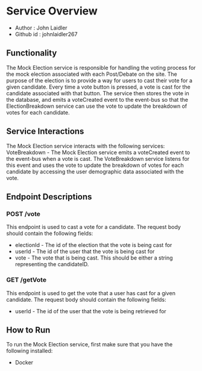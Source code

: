 # Service Overview

- Author : John Laidler
- Github id : johnlaidler267

## Functionality

The Mock Election service is responsible for handling the voting process for the mock election associated with each Post/Debate on the site. The purpose of the election is to provide a way for users to cast their vote for a given candidate. Every time a vote button is pressed, a vote is cast for the candidate associated with that button. The service then stores the vote in the database, and emits a voteCreated event to the event-bus so that the ElectionBreakdown service can use the vote to update the breakdown of votes for each candidate.

## Service Interactions

The Mock Election service interacts with the following services:
VoteBreakdown - The Mock Election service emits a voteCreated event to the event-bus when a vote is cast. The VoteBreakdown service listens for this event and uses the vote to update the breakdown of votes for each candidate by accessing the user demographic data associated with the vote.

## Endpoint Descriptions

### POST /vote

This endpoint is used to cast a vote for a candidate. The request body should contain the following fields:

- electionId - The id of the election that the vote is being cast for
- userId - The id of the user that the vote is being cast for
- vote - The vote that is being cast. This should be either a string representing the candidateID.

### GET /getVote

This endpoint is used to get the vote that a user has cast for a given candidate. The request body should contain the following fields:

- userId - The id of the user that the vote is being retrieved for

## How to Run

To run the Mock Election service, first make sure that you have the following installed:

- Docker
